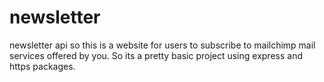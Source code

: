 # newsletter
newsletter api
so this is a website for users to subscribe to mailchimp mail services offered by you. So its a pretty basic project using express and https packages.

